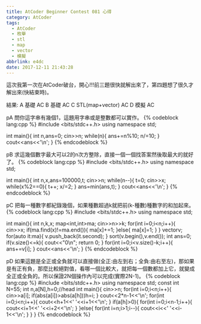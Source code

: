 ```yaml
---
title: AtCoder Beginner Contest 081 心得
category: AtCoder
tags:
  - AtCoder
  - 枚舉
  - stl
  - map
  - vector
  - 模擬
abbrlink: e4dc
date: 2017-12-11 21:43:28
---
```

這次我第一次在AtCoder破台，開心!!!前三題很快就解出來了，第四題想了很久才解出來(快結束時)。
<!-- more -->
結果:
A 基礎 AC
B 基礎 AC
C STL(map+vector) AC
D 模擬 AC

pA
問你這字串有幾個1，這題用字串或是整數都可以實作。
{% codeblock lang:cpp %}
#include <bits/stdc++.h>
using namespace std;
 
int main(){
    int n,ans=0;
    cin>>n;
    while(n){
        ans+=n%10;
        n/=10;
    }
    cout<<ans<<'\n';
}
{% endcodeblock %}

pB
求這幾個數字最大可以2的n次方整除，直接一個一個找答案然後取最大的就好了。
{% codeblock lang:cpp %}
#include <bits/stdc++.h>
using namespace std;
 
int main(){
    int n,x,ans=100000,t;
    cin>>n;
    while(n--){
        t=0;
        cin>>x;
        while(x%2==0){
            t++;
            x/=2;
        }
        ans=min(ans,t);
    }
    cout<<ans<<'\n';
}
{% endcodeblock %}

pC
把每一種數字都紀錄幾個，如果種數超過k就把前(k-種數)種數字的和加起來。
{% codeblock lang:cpp %}
#include <bits/stdc++.h>
using namespace std;
 
int main(){
    int n,k,x;
    map<int,int>ma;
    cin>>n>>k;
    for(int i=0;i<n;i++){
        cin>>x;
        if(ma.find(x)!=ma.end()){
            ma[x]+=1;
        }else{
            ma[x]=1;
        }
    }
    vector<int>v;
    for(auto it:ma){
        v.push_back(it.second);
    }
    sort(v.begin(),v.end());
    int ans=0;
    if(v.size()<=k){
        cout<<"0\n";
        return 0;
    }
    for(int i=0;i<v.size()-k;i++){
        ans+=v[i];
    }
    cout<<ans<<'\n';
}
{% endcodeblock %}

pD
如果這題是全正或全負就可以直接做(全正:由左到右；全負:由右至左)，那如果是有正有負，那麼比較絕對值，看哪一個比較大，就把每一個數都加上它，就變成全正或全負的。所以保證2N個操作內可以完成(實際2N-1)。
{% codeblock lang:cpp %}
#include <bits/stdc++.h>
using namespace std;
const int N=55;
int n,a[N],h=0;//head
int main(){
    cin>>n;
    for(int i=0;i<n;i++){
        cin>>a[i];
        if(abs(a[i])>abs(a[h]))h=i;
    }
    cout<<2*n-1<<'\n';
    for(int i=0;i<n;i++){
        cout<<h+1<<' '<<i+1<<'\n';
    }
    if(a[h]>0){
        for(int i=0;i<n-1;i++){
            cout<<i+1<<' '<<i+2<<'\n';
        }
    }else{
        for(int i=n;i>1;i--){
            cout<<i<<' '<<i-1<<'\n';
        }
    }
}
{% endcodeblock %}